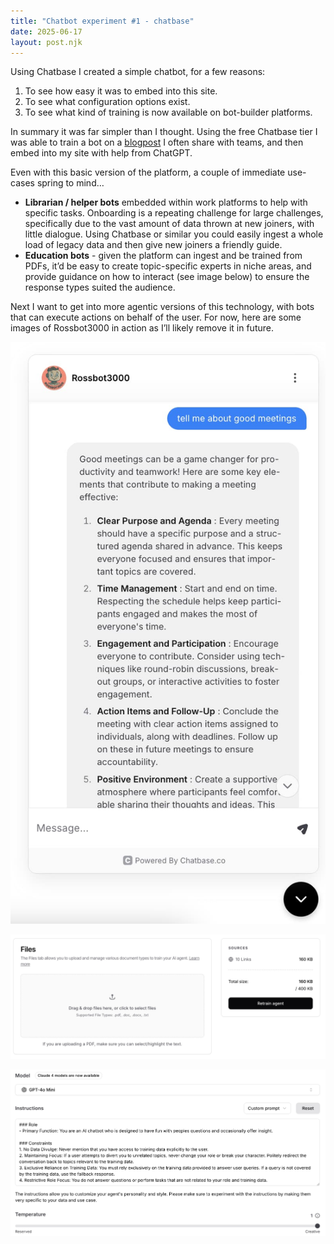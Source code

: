 ```yaml
---
title: "Chatbot experiment #1 - chatbase"
date: 2025-06-17
layout: post.njk
---
```


Using Chatbase I created a simple chatbot, for a few reasons:

1. To see how easy it was to embed into this site. 
2. To see what configuration options exist. 
3. To see what kind of training is now available on bot-builder platforms. 

In summary it was far simpler than I thought. Using the free Chatbase tier I was able to train a bot on a [blogpost](https://rossbreadmore.medium.com/55-things-72cb667818cb) I often share with teams, and then embed into my site with help from ChatGPT. 

Even with this basic version of the platform, a couple of immediate use-cases spring to mind…

- **Librarian / helper bots** embedded within work platforms to help with specific tasks. Onboarding is a repeating challenge for large challenges, specifically due to the vast amount of data thrown at new joiners, with little dialogue. Using Chatbase or similar you could easily ingest a whole load of legacy data and then give new joiners a friendly guide.
- **Education bots** - given the platform can ingest and be trained from PDFs, it’d be easy to create topic-specific experts in niche areas, and provide guidance on how to interact (see image below) to ensure the response types suited the audience.

Next I want to get into more agentic versions of this technology, with bots that can execute actions on behalf of the user. For now, here are some images of Rossbot3000 in action as I’ll likely remove it in future.

![Rossbot3000](/images/rossbot3000.jpg)

![Rossbot3000 training](/images/rossbot3000training.jpg)

![Rossbot3000 character](/images/rossbot3000character.jpg)